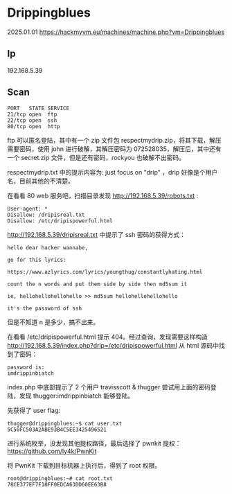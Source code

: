 # Drippingblues

2025.01.01 https://hackmyvm.eu/machines/machine.php?vm=Drippingblues

## Ip

192.168.5.39

## Scan

```
PORT   STATE SERVICE
21/tcp open  ftp
22/tcp open  ssh
80/tcp open  http
```

ftp 可以匿名登陆，其中有一个 zip 文件包 respectmydrip.zip，将其下载，解压需要密码，使用 john 进行破解，其解压密码为 072528035，解压后，其中还有一个 secret.zip 文件，但是还有密码，rockyou 也破解不出密码。

respectmydrip.txt 中的提示内容为: just focus on "drip" ，drip 好像是个用户名，目前其他的不清楚。

在看看 80 web 服务吧，扫描目录发现 http://192.168.5.39/robots.txt :

```
User-agent: *
Disallow: /dripisreal.txt
Disallow: /etc/dripispowerful.html
```

http://192.168.5.39/dripisreal.txt 中提示了 ssh 密码的获得方式：

```
hello dear hacker wannabe,

go for this lyrics:

https://www.azlyrics.com/lyrics/youngthug/constantlyhating.html

count the n words and put them side by side then md5sum it

ie, hellohellohellohello >> md5sum hellohellohellohello

it's the password of ssh
```

但是不知道 n 是多少，搞不出来。

在看看 /etc/dripispowerful.html 提示 404。经过查询，发现需要这样构造 http://192.168.5.39/index.php?drip=/etc/dripispowerful.html 从 html 源码中找到了密码：

```
password is:
imdrippinbiatch
```

index.php 中底部提示了 2 个用户 travisscott & thugger 尝试用上面的密码登陆，发现 thugger:imdrippinbiatch 能够登陆。

先获得了 user flag:

```
thugger@drippingblues:~$ cat user.txt
5C50FC503A2ABE93B4C5EE3425496521
```

进行系统枚举，没发现其他提权路径，最后选择了 pwnkit 提权：https://github.com/ly4k/PwnKit

将 PwnKit 下载到目标机器上执行后，得到了 root 权限。

```
root@drippingblues:~# cat root.txt
78CE377EF7F10FF0EDCA63DD60EE63B8
```
